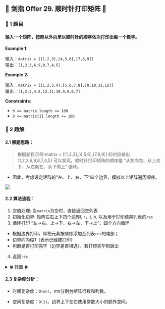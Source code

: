 ## &#127800; 剑指 Offer 29. 顺时针打印矩阵 &#127800;

### &#127826; 1 题目

#### 输入一个矩阵，按照从外向里以顺时针的顺序依次打印出每一个数字。


**Example 1:**<br>

输入：`matrix = [[1,2,3],[4,5,6],[7,8,9]]`<br>
输出：`[1,2,3,6,9,8,7,4,5]`<br>

**Example 2:**<br>

输入：`matrix = [[1,2,3,4],[5,6,7,8],[9,10,11,12]]`<br>
输出：`[1,2,3,4,8,12,11,10,9,5,6,7]`<br>

**Constraints:**

- `0 <= matrix.length <= 100`
- `0 <= matrix[i].length <= 100`

### &#127826; 2 题解

#### 2.1 解题思路：

>根据题目示例 matrix = [[1,2,3],[4,5,6],[7,8,9]] 的对应输出 [1,2,3,6,9,8,7,4,5] 可以发现，顺时针打印矩阵的顺序是 “从左向右、从上向下、从右向左、从下向上” 循环。

- 因此，考虑设定矩阵的“左、上、右、下”四个边界，模拟以上矩阵遍历顺序。

![](http://lc-dDwI9S44.cn-n1.lcfile.com/d0ceba51ac36411573c0.png/Offer29_1.png)


#### 2.2 算法流程：
1. 空值处理: 当`matrix`为空时，直接返回空列表
2. 初始化边界: 矩阵左右上下四个边界l, r，t, b, 以及用于打印结果列表的`res`
3. 循环打印 “左->右、上->下、右->左、下->上”，四个方向循环
  - 根据边界打印，即把元素按顺序添加至列表`res`的尾部；
  - 边界向内缩1（表示已经被打印）
  - 判断是否打印完毕（边界是否相遇），若打印完毕则跳出
4. 返回`res`

<details>
<summary>&#127808; 转置 &#127808;</summary>

```java
package LeetCode_2021.Coding_2021_03_03;

import java.util.Arrays;

public class Offer29 {

    public static void main(String[] args){
        Offer29 o = new Offer29();
        int[][] matrix = {{1,2,3},{4,5,6},{7,8,9}};
        System.out.println(Arrays.toString(o.spiralOrder(matrix)));     // [1,2,3,6,9,8,7,4,5]
    }

    public int[] spiralOrder(int[][] matrix) {
        // 1. 空值处理： 当 matrix 为空时，直接返回空列表 [] 即可。
        if(matrix.length == 0) return new int[0];
        // 2. 初始化边界: 矩阵上下左右四个边界t, b, l, r
        int l = 0, r = matrix[0].length - 1, t = 0, b = matrix.length - 1, x = 0;
        //    以及初始化用于打印结果列表的`res`
        int[] res = new int[(r + 1) * (b + 1)];
        // 3. 循环打印 “左->右、上->下、右->左、下->上”，四个方向循环
        while(true) {
            for(int i = l; i <= r; i++) res[x++] = matrix[t][i]; // left to right.
            // 上缩: 边界+1
            if(++t > b) break;
            
            for(int i = t; i <= b; i++) res[x++] = matrix[i][r]; // top to bottom.
            // 右缩: 边界-1
            if(l > --r) break;
            
            for(int i = r; i >= l; i--) res[x++] = matrix[b][i]; // right to left.
            // 下缩: 边界+1
            if(t > --b) break;
            
            for(int i = b; i >= t; i--) res[x++] = matrix[i][l]; // bottom to top.
            // 左缩: 边界+1
            if(++l > r) break;
        }
        return res;
    }

}


```
</details>
  
####  2.3 复杂度分析：

- 时间复杂度：`O(mn)`，mn分别为矩阵行数和列数。

- 空间复杂度：`O(1)`。边界上下左右使用常数大小的额外空间。